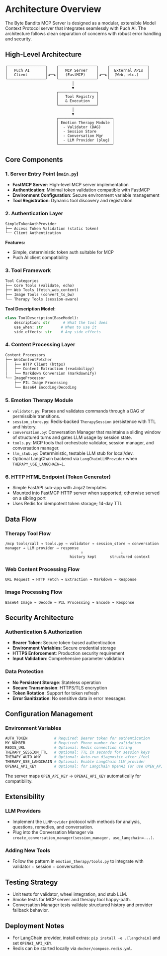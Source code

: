 # Architecture Overview

The Byte Bandits MCP Server is designed as a modular, extensible Model Context Protocol server that integrates seamlessly with Puch AI. The architecture follows clean separation of concerns with robust error handling and security.

## High-Level Architecture

```
┌─────────────────┐    ┌─────────────────┐    ┌─────────────────┐
│   Puch AI       │    │   MCP Server    │    │  External APIs  │
│   Client        │◄──►│   (FastMCP)     │◄──►│  (Web, etc.)    │
└─────────────────┘    └─────────────────┘    └─────────────────┘
                              │
                              ▼
                       ┌─────────────────┐
                       │   Tool Registry │
                       │   & Execution   │
                       └─────────────────┘
                              │
                              ▼
                       ┌────────────────────────┐
                       │ Emotion Therapy Module │
                       │  - Validator (DAG)     │
                       │  - Session Store       │
                       │  - Conversation Mgr    │
                       │  - LLM Provider (plug) │
                       └────────────────────────┘
```

## Core Components

### 1. Server Entry Point (`main.py`)
- **FastMCP Server**: High-level MCP server implementation
- **Authentication**: Minimal token validation compatible with FastMCP
- **Environment Configuration**: Secure environment variable management
- **Tool Registration**: Dynamic tool discovery and registration

### 2. Authentication Layer
```python
SimpleTokenAuthProvider
├── Access Token Validation (static token)
└── Client Authentication
```

**Features:**
- Simple, deterministic token auth suitable for MCP
- Puch AI client compatibility

### 3. Tool Framework
```python
Tool Categories
├── Core Tools (validate, echo)
├── Web Tools (fetch_web_content)
├── Image Tools (convert_to_bw)
└── Therapy Tools (session-aware)
```

**Tool Description Model:**
```python
class ToolDescription(BaseModel):
    description: str      # What the tool does
    use_when: str        # When to use it
    side_effects: str    # Any side effects
```

### 4. Content Processing Layer
```python
Content Processors
├── WebContentFetcher
│   ├── HTTP Client (httpx)
│   ├── Content Extraction (readabilipy)
│   └── Markdown Conversion (markdownify)
└── ImageProcessor
    ├── PIL Image Processing
    └── Base64 Encoding/Decoding
```

### 5. Emotion Therapy Module

- `validator.py`: Parses and validates commands through a DAG of permissible transitions.
- `session_store.py`: Redis-backed `TherapySession` persistence with TTL and history.
- `conversation.py`: Conversation Manager that maintains a sliding window of structured turns and gates LLM usage by session state.
- `tools.py`: MCP tools that orchestrate validator, session manager, and conversation manager.
- `llm_stub.py`: Deterministic, testable LLM stub for local/dev.
- Optional LangChain backend via `LangChainLLMProvider` when `THERAPY_USE_LANGCHAIN=1`.

### 6. HTTP HTML Endpoint (Token Generator)
- Simple FastAPI sub-app with Jinja2 templates
- Mounted into FastMCP HTTP server when supported; otherwise served on a sibling port
- Uses Redis for idempotent token storage; 14-day TTL

## Data Flow

### Therapy Tool Flow
```
/mcp tools/call → tools.py → validator → session_store → conversation manager → LLM provider → response
                                  ↑                 ↓
                             history kept      structured context
```

### Web Content Processing Flow
```
URL Request → HTTP Fetch → Extraction → Markdown → Response
```

### Image Processing Flow
```
Base64 Image → Decode → PIL Processing → Encode → Response
```

## Security Architecture

### Authentication & Authorization
- **Bearer Token**: Secure token-based authentication
- **Environment Variables**: Secure credential storage
- **HTTPS Enforcement**: Production security requirement
- **Input Validation**: Comprehensive parameter validation

### Data Protection
- **No Persistent Storage**: Stateless operation
- **Secure Transmission**: HTTPS/TLS encryption
- **Token Rotation**: Support for token refresh
- **Error Sanitization**: No sensitive data in error messages

## Configuration Management

### Environment Variables
```bash
AUTH_TOKEN            # Required: Bearer token for authentication
MY_NUMBER             # Required: Phone number for validation
REDIS_URL             # Optional: Redis connection string
THERAPY_SESSION_TTL   # Optional: TTL in seconds for session keys
THERAPY_AUTO_WHY      # Optional: Auto-run diagnostic after /feel
THERAPY_USE_LANGCHAIN # Optional: Enable LangChain LLM provider
OPENAI_API_KEY        # Optional: for LangChain OpenAI (or use OPEN_API_KEY)
```

The server maps `OPEN_API_KEY` → `OPENAI_API_KEY` automatically for compatibility.

## Extensibility

### LLM Providers
- Implement the `LLMProvider` protocol with methods for analysis, questions, remedies, and conversation.
- Plug into the Conversation Manager via `create_conversation_manager(session_manager, use_langchain=...)`.

### Adding New Tools
- Follow the pattern in `emotion_therapy/tools.py` to integrate with validator + session + conversation.

## Testing Strategy

- Unit tests for validator, wheel integration, and stub LLM.
- Smoke tests for MCP server and therapy tool happy-path.
- Conversation Manager tests validate structured history and provider fallback behavior.

## Deployment Notes

- For LangChain provider, install extras: `pip install -e .[langchain]` and set `OPENAI_API_KEY`.
- Redis can be started locally via `docker/compose.redis.yml`.
